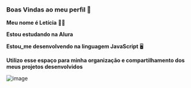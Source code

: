 ### Boas Vindas ao meu perfil 🩵

**Meu nome é Letícia** 👱‍♀️

**Estou estudando na Alura**

**Estou_me desenvolvendo na linguagem JavaScript** 🖥️

**Utilizo esse espaço para minha organização e compartilhamento dos meus projetos desenvolvidos**
 
![image](https://github.com/user-attachments/assets/c2074943-47ce-4843-b783-1e15e1b89f30)



